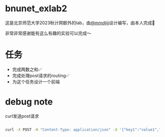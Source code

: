 # bnunet_exlab2

这是北京师范大学2023秋计网额外的lab，由[@mmdjiji](https://github.com/mmdjiji)设计编写，由本人完成🥳

非常非常感谢能有这么有趣的实验可以完成～

# 任务
- 完成两数之和✅
- 完成处理post请求的routing✅
- 为这个任务设计一个前端

# debug note

curl发送post请求
```sh

curl -X POST -H "Content-Type: application/json" -d '{"key1":"value1","key2":"value2"}' http://127.0.0.1:3000/api/login
```